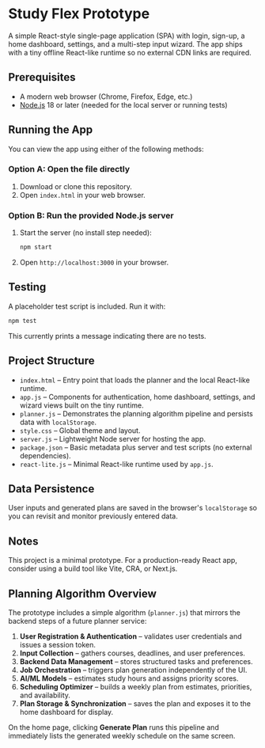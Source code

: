 # Study Flex Prototype

A simple React-style single-page application (SPA) with login, sign-up, a home dashboard, settings, and a multi-step input wizard. The app ships with a tiny offline React-like runtime so no external CDN links are required.

## Prerequisites
- A modern web browser (Chrome, Firefox, Edge, etc.)
- [Node.js](https://nodejs.org/) 18 or later (needed for the local server or running tests)

## Running the App
You can view the app using either of the following methods:

### Option A: Open the file directly
1. Download or clone this repository.
2. Open `index.html` in your web browser.

### Option B: Run the provided Node.js server
1. Start the server (no install step needed):
   ```bash
   npm start
   ```
2. Open `http://localhost:3000` in your browser.

## Testing
A placeholder test script is included. Run it with:
```bash
npm test
```
This currently prints a message indicating there are no tests.

## Project Structure
- `index.html` – Entry point that loads the planner and the local React-like runtime.
- `app.js` – Components for authentication, home dashboard, settings, and wizard views built on the tiny runtime.
- `planner.js` – Demonstrates the planning algorithm pipeline and persists data with `localStorage`.
- `style.css` – Global theme and layout.
- `server.js` – Lightweight Node server for hosting the app.
- `package.json` – Basic metadata plus server and test scripts (no external dependencies).
- `react-lite.js` – Minimal React-like runtime used by `app.js`.

## Data Persistence
User inputs and generated plans are saved in the browser's `localStorage` so you can revisit and monitor previously entered data.

## Notes
This project is a minimal prototype. For a production-ready React app, consider using a build tool like Vite, CRA, or Next.js.

## Planning Algorithm Overview
The prototype includes a simple algorithm (`planner.js`) that mirrors the backend steps of a future planner service:

1. **User Registration & Authentication** – validates user credentials and issues a session token.
2. **Input Collection** – gathers courses, deadlines, and user preferences.
3. **Backend Data Management** – stores structured tasks and preferences.
4. **Job Orchestration** – triggers plan generation independently of the UI.
5. **AI/ML Models** – estimates study hours and assigns priority scores.
6. **Scheduling Optimizer** – builds a weekly plan from estimates, priorities, and availability.
7. **Plan Storage & Synchronization** – saves the plan and exposes it to the home dashboard for display.

On the home page, clicking **Generate Plan** runs this pipeline and immediately lists the generated weekly schedule on the same screen.
